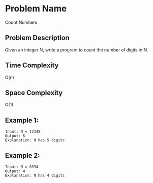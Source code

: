 # Problem Name 
Count Numbers

## Problem Description

Given an integer N, write a program to count the number of digits in N.

## Time Complexity
O(n)

## Space Complexity
O(1)

## Example 1:
```
Input: N = 12345
Output: 5
Explanation: N has 5 digits
```

## Example 2:
```
Input: N = 8394
Output: 4
Explanation: N has 4 digits
```